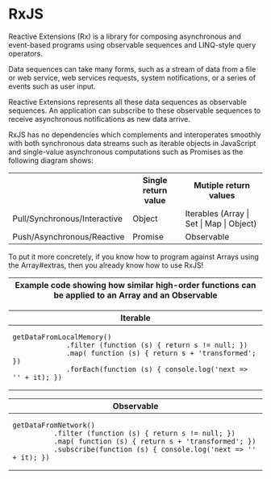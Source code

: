 # RxJS

Reactive Extensions (Rx) is a library for composing asynchronous and event-based programs using observable sequences and LINQ-style query operators.

Data sequences can take many forms, such as a stream of data from a file or web service, web services requests, system notifications, or a series of events such as user input.

Reactive Extensions represents all these data sequences as observable sequences. An application can subscribe to these observable sequences to receive asynchronous notifications as new data arrive.

RxJS has no dependencies which complements and interoperates smoothly with both synchronous data streams such as iterable objects in JavaScript and single-value asynchronous computations such as Promises as the following diagram shows:

<center>
<table>
   <th></th><th>Single return value</th><th>Mutiple return values</th>
   <tr>
      <td>Pull/Synchronous/Interactive</td>
      <td>Object</td>
      <td>Iterables (Array | Set | Map | Object)</td>
   </tr>
   <tr>
      <td>Push/Asynchronous/Reactive</td>
      <td>Promise</td>
      <td>Observable</td>
   </tr>
</table>
</center>

To put it more concretely, if you know how to program against Arrays using the Array#extras, then you already know how to use RxJS!

<center><table>
 <thead>
  <tr><th style="text-align:center;" colspan="2">Example code showing how similar high-order functions can be applied to an Array and an Observable</th></tr>
 </thead>
 <tbody>
  <center>
    <table>
         <thead>
           <tr><th style="text-align:center;" colspan="2">Iterable</th></tr>
         </thead>
         <tbody>
           <tr>
             <td colspan="2"><pre><code>getDataFromLocalMemory()
             .filter (function (s) { return s != null; })
             .map( function (s) { return s + 'transformed'; })
             .forEach(function (s) { console.log('next => '' + it); })</code></pre></td>
           </tr>
         </tbody>
    </table>
  </center> 
  <center>
    <table>
      <thead>
        <tr><th style="text-align:center;" colspan="2">Observable</th></tr>
      </thead>
      <tbody>
        <tr>
          <td colspan="2"><pre><code>getDataFromNetwork()
          .filter (function (s) { return s != null; })
          .map( function (s) { return s + 'transformed'; })
          .subscribe(function (s) { console.log('next => '' + it); })</code></pre></td>
        </tr>
      </tbody>
    </table>
  </center>
 </tbody>
</table></center>
